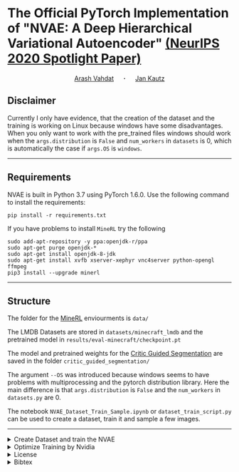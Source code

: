 # The Official PyTorch Implementation of "NVAE: A Deep Hierarchical Variational Autoencoder" [(NeurIPS 2020 Spotlight Paper)](https://arxiv.org/abs/2007.03898)

<div align="center">
  <a href="http://latentspace.cc/arash_vahdat/" target="_blank">Arash&nbsp;Vahdat</a> &emsp; <b>&middot;</b> &emsp;
  <a href="http://jankautz.com/" target="_blank">Jan&nbsp;Kautz</a> 
</div>

## Disclaimer
Currently I only have evidence, that the creation of the dataset and the training is working on Linux because windows have some disadvantages.
When you only want to work with the pre_trained files windows should work when the `args.distribution` is `False` and `num_workers` in `datasets` is 0,
which is automatically the case if `args.OS` is `windows`.

---

## Requirements
NVAE is built in Python 3.7 using PyTorch 1.6.0. Use the following command to install the requirements:
```
pip install -r requirements.txt
``` 
If you have problems to install `MineRL` try the following
```
sudo add-apt-repository -y ppa:openjdk-r/ppa
sudo apt-get purge openjdk-*
sudo apt-get install openjdk-8-jdk
sudo apt-get install xvfb xserver-xephyr vnc4server python-opengl ffmpeg
pip3 install --upgrade minerl
```

---

## Structure
The folder for the [MineRL](https://minerl.readthedocs.io/en/latest/) enviourments is `data/`

The LMDB Datasets are stored in `datasets/minecraft_lmdb` and the pretrained model in `results/eval-minecraft/checkpoint.pt`

The model and pretrained weights for the [Critic Guided Segmentation](https://arxiv.org/abs/2107.09540) are saved in the folder `critic_guided_segmentation/`

The argument `--OS` was introduced because windows seems to have problems with multiprocessing and the pytorch distribution library.
Here the main difference is that `args.distribution` is `False` and the `num_workers` in `datasets.py` are 0.

The notebook `NVAE_Dataset_Train_Sample.ipynb` or `dataset_train_script.py` can be used to create a dataset, train it and sample a few images.

---

<details><summary>Create Dataset and train the NVAE</summary>

## Create Minecraft Dataset
Run the following commands to generate the Minecraft images and store them in an LMDB dataset:

```shell script
python scripts/create_custom_lmdb_from_minerl.py --lmdb_path datasets/minecraft_lmdb --train_size 15000 --test_size 5000
```
The LMDB datasets are created at `datasets/minecraft`.
**Important info for Windows user**: the dataset is only on Linux able to shrink after processing, so for windows the `mapsize` in this case 10GB will be used.


## Running the training of NVAE for Minecraft
Before the training can start the `train_size` and `test_size` need to be adjusted in `lmdb_datasets.py`
Currently only the default parameters from the NVAE where used to train the network.
Maybe it's helpfull to use one of the [settings](https://github.com/NVlabs/NVAE#running-the-main-nvae-training-and-evaluation-scripts) used for the face datasets.

```shell script
python train.py --data datasets/minecraft_lmdb --root results --save minecraft --dataset minecraft
```

**If for any reason your training is stopped, use the exact same commend with the addition of `--cont_training`
to continue training from the last saved checkpoint. If you observe NaN, continuing the training using this flag
usually will not fix the NaN issue.**

</details>

<details><summary>Optimize Training by Nvidia</summary>

## How to construct smaller NVAE models
In the commands above, we are constructing big NVAE models that require several days of training
in most cases. If you'd like to construct smaller NVAEs, you can use these tricks:

* Reduce the network width: `--num_channels_enc` and `--num_channels_dec` are controlling the number
of initial channels in the bottom-up and top-down networks respectively. Recall that we halve the
number of channels with every spatial downsampling layer in the bottom-up network, and we double the number of
channels with every upsampling layer in the top-down network. By reducing
`--num_channels_enc` and `--num_channels_dec`, you can reduce the overall width of the networks.

* Reduce the number of residual cells in the hierarchy: `--num_cell_per_cond_enc` and 
`--num_cell_per_cond_dec` control the number of residual cells used between every latent variable
group in the bottom-up and top-down networks respectively. In most of our experiments, we are using
two cells per group for both networks. You can reduce the number of residual cells to one to make the model
smaller.

* Reduce the number of epochs: You can reduce the training time by reducing `--epochs`.

* Reduce the number of groups: You can make NVAE smaller by using a smaller number of latent variable groups. 
We use two schemes for setting the number of groups:
    1. An equal number of groups: This is set by `--num_groups_per_scale` which indicates the number of groups 
    in each scale of latent variables. Reduce this number to have a small NVAE.
    
    2. An adaptive number of groups: This is enabled by `--ada_groups`. In this case, the highest
    resolution of latent variables will have `--num_groups_per_scale` groups and 
    the smaller scales will get half the number of groups successively (see groups_per_scale in utils.py).
    We don't let the number of groups go below `--min_groups_per_scale`. You can reduce
    the total number of groups by reducing `--num_groups_per_scale` and `--min_groups_per_scale`
    when `--ada_groups` is enabled.

</details> 

<details><summary>License</summary>

## License
Please check the LICENSE file. NVAE may be used non-commercially, meaning for research or 
evaluation purposes only. For business inquiries, please contact 
[researchinquiries@nvidia.com](mailto:researchinquiries@nvidia.com).

You should take into consideration that VAEs are trained to mimic the training data distribution, and, any 
bias introduced in data collection will make VAEs generate samples with a similar bias. Additional bias could be 
introduced during model design, training, or when VAEs are sampled using small temperatures. Bias correction in 
generative learning is an active area of research, and we recommend interested readers to check this area before 
building applications using NVAE.

</details>

<details><summary>Bibtex</summary>

## Bibtex:
Please cite our paper, if you happen to use this codebase:

```
@inproceedings{vahdat2020NVAE,
  title={{NVAE}: A Deep Hierarchical Variational Autoencoder},
  author={Vahdat, Arash and Kautz, Jan},
  booktitle={Neural Information Processing Systems (NeurIPS)},
  year={2020}
}
```

</details>
